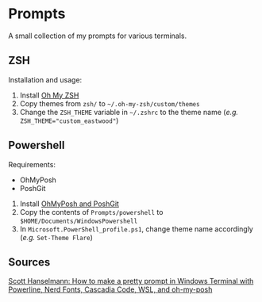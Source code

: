 # Prompts

A small collection of my prompts for various terminals.

## ZSH

Installation and usage:

1. Install [Oh My ZSH](https://github.com/ohmyzsh/ohmyzsh)
2. Copy themes from `zsh/` to `~/.oh-my-zsh/custom/themes`
3. Change the `ZSH_THEME` variable in `~/.zshrc` to the theme name (*e.g.* `ZSH_THEME="custom_eastwood"`)

## Powershell

Requirements:

* OhMyPosh
* PoshGit

1. Install [OhMyPosh and PoshGit](https://github.com/JanDeDobbeleer/oh-my-posh#Installation)
2. Copy the contents of `Prompts/powershell` to `$HOME/Documents/WindowsPowershell`
3. In `Microsoft.PowerShell_profile.ps1`, change theme name accordingly  (*e.g.* `Set-Theme Flare`)

## Sources

 [Scott Hanselmann: How to make a pretty prompt in Windows Terminal with Powerline, Nerd Fonts, Cascadia Code, WSL, and oh-my-posh](https://www.hanselman.com/blog/how-to-make-a-pretty-prompt-in-windows-terminal-with-powerline-nerd-fonts-cascadia-code-wsl-and-ohmyposh)